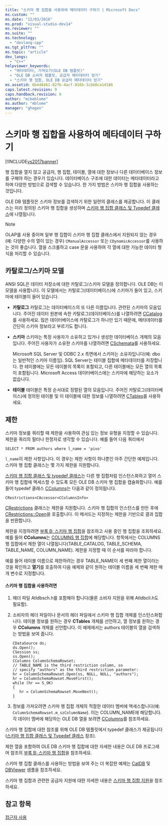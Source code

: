 ```yaml
---
title: "스키마 행 집합을 사용하여 메타데이터 구하기 | Microsoft Docs"
ms.custom: ""
ms.date: "12/03/2016"
ms.prod: "visual-studio-dev14"
ms.reviewer: ""
ms.suite: ""
ms.technology: 
  - "devlang-cpp"
ms.tgt_pltfrm: ""
ms.topic: "article"
dev_langs: 
  - "C++"
helpviewer_keywords: 
  - "메타데이터, 가져오기(OLE DB 템플릿)"
  - "OLE DB 소비자 템플릿, 공급자 메타데이터 얻기"
  - "스키마 행 집합, OLE DB 공급자 메타데이터 얻기"
ms.assetid: 6b448461-82fb-4acf-816b-3cbb0ca1d186
caps.latest.revision: 9
caps.handback.revision: 9
author: "mikeblome"
ms.author: "mblome"
manager: "ghogen"
---
```

# 스키마 행 집합을 사용하여 메타데이터 구하기
[!INCLUDE[vs2017banner](../../assembler/inline/includes/vs2017banner.md)]

행 집합을 열지 않고 공급자, 행 집합, 테이블, 열에 대한 정보나 다른 데이터베이스 정보를 구해야 하는 경우가 있습니다.  데이터베이스 구조에 대한 데이터는 메타데이터라고 하며 다양한 방법으로 검색할 수 있습니다.  한 가지 방법은 스키마 행 집합을 사용하는 것입니다.  
  
 OLE DB 템플릿은 스키마 정보를 검색하기 위한 일련의 클래스를 제공합니다. 이 클래스는 미리 정의된 스키마 행 집합을 생성하며 [스키마 행 집합 클래스 및 Typedef 클래스](../../data/oledb/schema-rowset-classes-and-typedef-classes.md)에 나열됩니다.  
  
> [!NOTE]
>  OLAP를 사용 중이며 일부 행 집합이 스키마 행 집합 클래스에서 지원되지 않는 경우\(예: 다양한 수의 열이 있는 경우\) `CManualAccessor` 또는 `CDynamicAccessor`를 사용하는 것이 좋습니다.  열을 스크롤하고 case 문을 사용하여 각 열에 대한 가능한 데이터 형식을 처리할 수 있습니다.  
  
## 카탈로그\/스키마 모델  
 ANSI SQL은 데이터 저장소에 대한 카탈로그\/스키마 모델을 정의합니다. OLE DB는 이 모델을 사용합니다.  이 모델에서는 카탈로그\(데이터베이스\)에 스키마가 들어 있고, 스키마에 테이블이 들어 있습니다.  
  
-   **카탈로그** 카탈로그는 데이터베이스의 또 다른 이름입니다.  관련된 스키마의 모음입니다.  주어진 데이터 원본에 속한 카탈로그\(데이터베이스\)를 나열하려면 [CCatalog](../../data/oledb/ccatalogs-ccataloginfo.md)를 사용하세요.  많은 데이터베이스에 카탈로그가 하나만 있기 때문에, 메타데이터를 간단히 스키마 정보라고 부르기도 합니다.  
  
-   **스키마** 스키마는 특정 사용자가 소유하고 있거나 생성한 데이터베이스 개체의 모음입니다.  주어진 사용자가 소유한 스키마를 나열하려면 [CSchemata](../../data/oledb/cschemata-cschematainfo.md)를 사용하세요.  
  
     Microsoft SQL Server 및 ODBC 2.x 측면에서 스키마는 소유자입니다\(예: dbo는 일반적인 스키마 이름임\).  SQL Server는 테이블 집합에 메타데이터를 저장합니다. 한 테이블에는 모든 테이블의 목록이 포함되고, 다른 테이블에는 모든 열의 목록이 포함됩니다.  Microsoft Access 데이터베이스에는 스키마에 해당하는 요소가 없습니다.  
  
-   **테이블** 테이블은 특정 순서대로 정렬된 열의 모음입니다.  주어진 카탈로그\(데이터베이스\)에 정의된 테이블 및 이 테이블에 대한 정보를 나열하려면 [CTables](../../data/oledb/ctables-ctableinfo.md)를 사용하세요.  
  
## 제한  
 스키마 정보를 쿼리할 때 제한을 사용하여 관심 있는 정보 유형을 지정할 수 있습니다.  제한을 쿼리의 필터나 한정자로 생각할 수 있습니다.  예를 들어 다음 쿼리에서  
  
```  
SELECT * FROM authors where l_name = 'pivo'  
```  
  
 `l_name`이 제한 사항입니다.  이 경우는 제한 사항이 하나뿐인 아주 간단한 예제입니다. 스키마 행 집합 클래스는 몇 가지 제한을 지원합니다.  
  
 [스키마 행 집합 클래스 및 typedef 클래스](../../data/oledb/schema-rowset-classes-and-typedef-classes.md)는 다른 행 집합처럼 인스턴스화하고 열어 스키마 행 집합에 액세스할 수 있도록 모든 OLE DB 스키마 행 집합을 캡슐화합니다.  예를 들어 typedef 클래스 [CColumns](../../data/oledb/ccolumns-ccolumnsinfo.md)는 다음과 같이 정의됩니다.  
  
```  
CRestrictions<CAccessor<CColumnsInfo>  
```  
  
 [CRestrictions](../../data/oledb/crestrictions-class.md) 클래스는 제한을 지원합니다.  스키마 행 집합의 인스턴스를 만든 후에 [CRestrictions::Open](../../data/oledb/crestrictions-open.md)을 호출합니다.  이 메서드는 지정하는 제한을 기반으로 결과 집합을 반환합니다.  
  
 제한을 지정하려면 [부록 B: 스키마 행 집합](http://go.microsoft.com/fwlink/?LinkId=64681)을 참조하고 사용 중인 행 집합을 조회하세요.  예를 들어 **CColumns**는 [COLUMNS 행 집합](http://go.microsoft.com/fwlink/?LinkId=64682)에 해당합니다. 항목에서는 COLUMNS 행 집합에서 제한 열이 나열됩니다\(TABLE\_CATALOG, TABLE\_SCHEMA, TABLE\_NAME, COLUMN\_NAME\).  제한을 지정할 때 이 순서를 따라야 합니다.  
  
 예를 들어 테이블 이름으로 제한하려는 경우 TABLE\_NAME이 세 번째 제한 열이라는 것을 확인하고 **열기**를 호출하여 다음 예제와 같이 원하는 테이블 이름을 세 번째 제한 매개 변수로 지정합니다.  
  
#### 스키마 행 집합을 사용하려면  
  
1.  헤더 파일 Atldbsch.h를 포함해야 합니다\(물론 소비자 지원을 위해 Atldbcli.h도 필요함\).  
  
2.  소비자의 헤더 파일이나 문서의 헤더 파일에서 스키마 행 집합 개체를 인스턴스화합니다.  테이블 정보를 원하는 경우 **CTables** 개체를 선언하고, 열 정보를 원하는 경우 **CColumns** 개체를 선언합니다.  이 예제에서는 authors 테이블의 열을 검색하는 방법을 보여 줍니다.  
  
    ```  
    CDataSource ds;  
    ds.Open();  
    CSession ss;  
    ss.Open();  
    CColumns ColumnSchemaRowset;  
    // TABLE_NAME is the third restriction column, so  
    // specify "authors" as the third restriction parameter:  
    hr = ColumnSchemaRowset.Open(ss, NULL, NULL, "authors");  
    hr = ColumnSchemaRowset.MoveFirst();  
    while (hr == S_OK)  
    {  
       hr = ColumnSchemaRowset.MoveNext();  
    }  
    ```  
  
3.  정보를 가져오려면 스키마 행 집합 개체의 적절한 데이터 멤버에 액세스합니다\(예: `ColumnSchemaRowset.m_szColumnName`\).  이는 COLUMN\_NAME에 해당합니다.  각 데이터 멤버에 해당하는 OLE DB 열을 보려면 [CColumns](../../data/oledb/ccolumns-ccolumnsinfo.md)를 참조하세요.  
  
 스키마 행 집합에 대한 참조를 위해 OLE DB 템플릿에서 typedef 클래스가 제공됩니다\([스키마 행 집합 클래스 및 Typedef 클래스](../../data/oledb/schema-rowset-classes-and-typedef-classes.md) 참조\).  
  
 제한 열을 포함하여 OLE DB 스키마 행 집합에 대한 자세한 내용은 OLE DB 프로그래머 참조의 [부록 B: 스키마 행 집합](http://go.microsoft.com/fwlink/?LinkId=64681)을 참조하세요.  
  
 스키마 행 집합 클래스를 사용하는 방법을 보여 주는 더 복잡한 예제는 [CatDB](http://msdn.microsoft.com/ko-kr/003d516b-2bf6-444e-8be5-4ebaa0b66046) 및 [DBViewer](http://msdn.microsoft.com/ko-kr/07620f99-c347-4d09-9ebc-2459e8049832) 샘플을 참조하세요.  
  
 스키마 행 집합과 관련한 공급자 지원에 대한 자세한 내용은 [스키마 행 집합 지원](../../data/oledb/supporting-schema-rowsets.md)을 참조하세요.  
  
## 참고 항목  
 [접근자 사용](../../data/oledb/using-accessors.md)